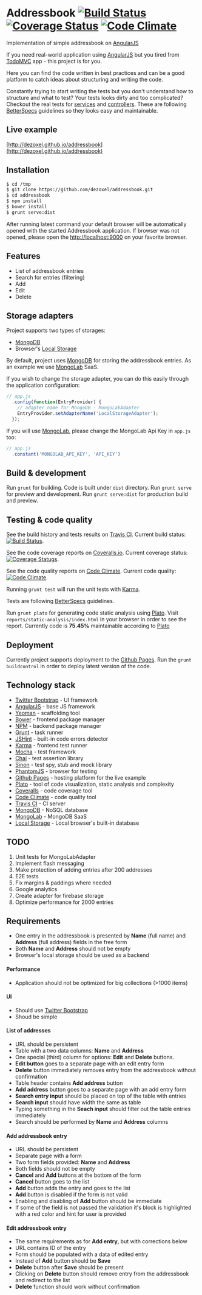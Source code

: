 # Addressbook [![Build Status][travis-image]][travis-addressbook-url] [![Coverage Status][coveralls-image]][coveralls-url] [![Code Climate][codeclimate-image]][codeclimate-url]
Implementation of simple addressbook on [AngularJS][angular-url]

If you need real-world application using [AngularJS][angular-url] but you tired from [TodoMVC](http://todomvc.com/) app - this project is for you.

Here you can find the code written in best practices and can be a good platform to catch ideas about structuring and writing the code.

Constantly trying to start writing the tests but you don't understand how to structure and what to test? Your tests looks dirty and too complicated? Checkout the real tests for [services][test-service-url] and [controllers][test-controller-url]. These are following [BetterSpecs][betterspecs-url] guidelines so they looks easy and maintainable.

## Live example
[http://dezoxel.github.io/addressbook](http://dezoxel.github.io/addressbook)

## Installation
```bash
$ cd /tmp
$ git clone https://github.com/dezoxel/addressbook.git
$ cd addressbook
$ npm install
$ bower install
$ grunt serve:dist
```

After running latest command your default browser will be automatically opened with the started Addressbook application.
If browser was not opened, please open the [http://localhost:9000](http://localhost:9000) on your favorite browser.

## Features

- List of addressbook entries
- Search for entries (filtering)
- Add
- Edit
- Delete

## Storage adapters

Project supports two types of storages:
- [MongoDB][mongodb-url]
- Browser's [Local Storage][local-storage-url]

By default, project uses [MongoDB][mongodb-url] for storing the addressbook entries. As an example we use [MongoLab][mongolab-url] SaaS.

If you wish to change the storage adapter, you can do this easily through the application configuration:

```javascript
// app.js
  .config(function(EntryProvider) {
    // adapter name for MongoDB - MongoLabAdapter
    EntryProvider.setAdapterName('LocalStorageAdapter');
  });
```

If you will use [MongoLab][mongolab-url], please change the MongoLab Api Key in `app.js` too:
```javascript
// app.js
  .constant('MONGOLAB_API_KEY', 'API_KEY')
```

## Build & development

Run `grunt` for building. Code is built under `dist` directory.
Run `grunt serve` for preview and development.
Run `grunt serve:dist` for production build and preview.

## Testing & code quality

See the build history and tests results on [Travis CI][travis-addressbook-url].
Current build status: [![Build Status][travis-image]][travis-addressbook-url].

See the code coverage reports on [Coveralls.io][coveralls-url].
Current coverage status: [![Coverage Statugs][coveralls-image]][coveralls-url].

See the code quality reports on [Code Climate][codeclimate-url].
Current code quality: [![Code Climate][codeclimate-image]][codeclimate-url].

Running `grunt test` will run the unit tests with [Karma][karma-url].

Tests are following [BetterSpecs][betterspecs-url] guidelines.

Run `grunt plato` for generating code static analysis using [Plato][plato-url].
Visit `reports/static-analysis/index.html` in your browser in order to see the report.
Currently code is **75.45%** maintainable according to [Plato][plato-url]

## Deployment

Currently project supports deployment to the [Github Pages][github-pages-url]. Run the `grunt buildcontrol` in order to deploy latest version of the code.

## Technology stack
- [Twitter Bootstrap][twitter-bootstrap-url] - UI framework
- [AngularJS][angular-url] - base JS framework
- [Yeoman](http://yeoman.io/) - scaffolding tool
- [Bower](http://bower.io/) - frontend package manager
- [NPM](https://www.npmjs.com/) - backend package manager
- [Grunt](http://gruntjs.com/) - task runner
- [JSHint](http://jshint.com/) - built-in code errors detector
- [Karma][karma-url] - frontend test runner
- [Mocha](http://mochajs.org/) - test framework
- [Chai](http://chaijs.com/) - test assertion library
- [Sinon](http://sinonjs.org/) - test spy, stub and mock library
- [PhantomJS](http://phantomjs.org/) - browser for testing
- [Github Pages][github-pages-url] - hosting platform for the live example
- [Plato][plato-url] - tool of code visualization, static analysis and complexity
- [Coveralls](https://coveralls.io/) - code coverage tool
- [Code Climate](https://codeclimate.com) - code quality tool
- [Travis CI][travis-ci-url] - CI server
- [MongoDB][mongodb-url] - NoSQL database
- [MongoLab][mongolab-url] - MongoDB SaaS
- [Local Storage][local-storage-url] - Local browser's built-in database

## TODO
1. Unit tests for MongoLabAdapter
2. Implement flash messaging
3. Make protection of adding entries after 200 addresses
4. E2E tests
5. Fix margins & paddings where needed
6. Google analytics
7. Create adapter for firebase storage
8. Optimize performance for 2000 entries

## Requirements
- One entry in the addressbook is presented by **Name** (full name) and **Address** (full address) fields in the free form
- Both **Name** and **Address** should not be empty
- Browser's local storage should be used as a backend

#### Performance
- Application should not be optimized for big collections (>1000 items)

#### UI
- Should use [Twitter Bootstrap][twitter-bootstrap-url]
- Shoud be simple

#### List of addresses
- URL should be persistent
- Table with a two data columns: **Name** and **Address**
- One special (third) column for options: **Edit** and **Delete** buttons.
- **Edit button** goes to a separate page with an edit entry form
- **Delete** button immediately removes entry from the addressbook without confirmation
- Table header contains **Add address** button
- **Add address** button goes to a separate page with an add entry form
- **Search entry input** should be placed on top of the table with entries
- **Search input** should have width the same as table
- Typing something in the **Seach input** should filter out the table entries immediately
- Search should be performed by **Name** and **Address** columns

#### Add addressbook entry
- URL should be persistent
- Separate page with a form
- Two form fields provided: **Name** and **Address**
- Both fields should not be empty
- **Cancel** and **Add** buttons at the bottom of the form
- **Cancel** button goes to the list
- **Add** button adds the entry and goes to the list
- **Add** button is disabled if the form is not valid
- Enabling and disabling of **Add** button should be immediate
- If some of the field is not passed the validation it's block is highlighted with a red color and hint for user is provided

#### Edit addressbook entry
- The same requirements as for **Add entry**, but with corrections below
- URL contains ID of the entry
- Form should be populated with a data of edited entry
- Instead of **Add** button should be **Save**
- **Delete** button after **Save** should be present
- Clicking on **Delete** button should remove entry from the addressbook and redirect to the list
- **Delete** function should work without confirmation

[travis-image]: https://travis-ci.org/dezoxel/addressbook.png?branch=master
[travis-addressbook-url]: https://travis-ci.org/dezoxel/addressbook
[coveralls-image]: https://coveralls.io/repos/dezoxel/addressbook/badge.svg
[coveralls-url]: https://coveralls.io/r/dezoxel/addressbook
[codeclimate-image]: https://codeclimate.com/github/dezoxel/addressbook/badges/gpa.svg
[codeclimate-url]: https://codeclimate.com/github/dezoxel/addressbook
[angular-url]: https://angularjs.org/
[twitter-bootstrap-url]: http://getbootstrap.com/
[github-pages-url]: https://pages.github.com/
[karma-url]: http://karma-runner.github.io/
[travis-ci-url]: https://travis-ci.org/
[plato-url]: https://github.com/es-analysis/plato
[test-service-url]: https://github.com/dezoxel/addressbook/blob/master/test/spec/services/addressbook.js
[test-controller-url]: https://github.com/dezoxel/addressbook/blob/master/test/spec/controllers/edit.js
[betterspecs-url]: http://betterspecs.org/
[mongodb-url]: https://www.mongodb.org/
[mongolab-url]: https://mongolab.com/
[local-storage-url]: http://www.w3schools.com/Html/html5_webstorage.asp